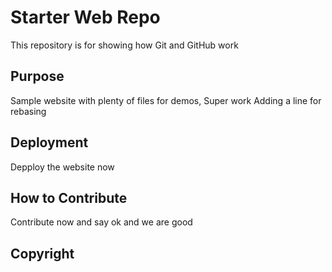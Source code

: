 # Starter Web Repo

This repository is for showing how Git and GitHub work

## Purpose

Sample website with plenty of files for demos, Super work
Adding a line for rebasing

## Deployment

Depploy the website now

## How to Contribute

Contribute now and say ok and we are good

## Copyright